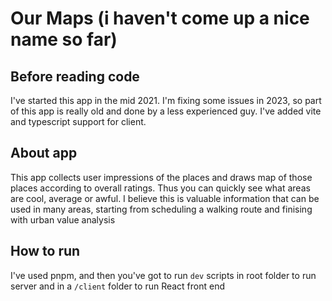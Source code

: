 # Our Maps (i haven't come up a nice name so far)

## Before reading code
I've started this app in the mid 2021. I'm fixing some issues in 2023, so part of this app is really old and done by a less experienced guy. I've added vite and typescript support for client.

## About app
This app collects user impressions of the places and draws map of those places according to overall ratings.
Thus you can quickly see what areas are cool, average or awful. I believe this is valuable information that can be used in many areas, starting from scheduling a walking route and finising with urban value analysis

## How to run

I've used pnpm, and then you've got to run `dev` scripts in root folder to run server and in a `/client` folder to run React front end